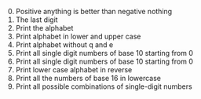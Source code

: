 0. Positive anything is better than negative nothing
1. The last digit
2. Print the alphabet
3. Print alphabet in lower and upper case
4. Print alphabet without q and e
5. Print all single digit numbers of base 10 starting from 0
6. Print all single digit numbers of base 10 starting from 0
7. Print lower case alphabet in reverse
8. Print all the numbers of base 16 in lowercase
9. Print all possible combinations of single-digit numbers
